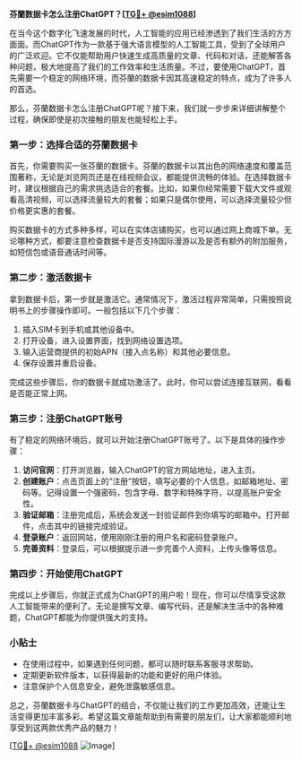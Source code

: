 **芬蘭数据卡怎么注册ChatGPT？[[TG💪+ @esim1088](https://t.me/s/esim1088)]**

在当今这个数字化飞速发展的时代，人工智能的应用已经渗透到了我们生活的方方面面。而ChatGPT作为一款基于强大语言模型的人工智能工具，受到了全球用户的广泛欢迎。它不仅能帮助用户快速生成高质量的文章、代码和对话，还能解答各种问题，极大地提高了我们的工作效率和生活质量。不过，要使用ChatGPT，首先需要一个稳定的网络环境，而芬蘭的数据卡因其高速稳定的特点，成为了许多人的首选。

那么，芬蘭数据卡怎么注册ChatGPT呢？接下来，我们就一步步来详细讲解整个过程，确保即使是初次接触的朋友也能轻松上手。

### 第一步：选择合适的芬蘭数据卡

首先，你需要购买一张芬蘭的数据卡。芬蘭的数据卡以其出色的网络速度和覆盖范围著称，无论是浏览网页还是在线视频会议，都能提供流畅的体验。在选择数据卡时，建议根据自己的需求挑选适合的套餐。比如，如果你经常需要下载大文件或观看高清视频，可以选择流量较大的套餐；如果只是偶尔使用，可以选择流量较少但价格更实惠的套餐。

购买数据卡的方式多种多样，可以在实体店铺购买，也可以通过网上商城下单。无论哪种方式，都要注意检查数据卡是否支持国际漫游以及是否有额外的附加服务，如短信包或语音通话时间等。

### 第二步：激活数据卡

拿到数据卡后，第一步就是激活它。通常情况下，激活过程非常简单，只需按照说明书上的步骤操作即可。一般包括以下几个步骤：

1. 插入SIM卡到手机或其他设备中。
2. 打开设备，进入设置界面，找到网络设置选项。
3. 输入运营商提供的初始APN（接入点名称）和其他必要信息。
4. 保存设置并重启设备。

完成这些步骤后，你的数据卡就成功激活了。此时，你可以尝试连接互联网，看看是否能正常上网。

### 第三步：注册ChatGPT账号

有了稳定的网络环境后，就可以开始注册ChatGPT账号了。以下是具体的操作步骤：

1. **访问官网**：打开浏览器，输入ChatGPT的官方网站地址，进入主页。
2. **创建账户**：点击页面上的“注册”按钮，填写必要的个人信息，如邮箱地址、密码等。记得设置一个强密码，包含字母、数字和特殊字符，以提高账户安全性。
3. **验证邮箱**：注册完成后，系统会发送一封验证邮件到你填写的邮箱中。打开邮件，点击其中的链接完成验证。
4. **登录账户**：返回网站，使用刚刚注册的用户名和密码登录账户。
5. **完善资料**：登录后，可以根据提示进一步完善个人资料，上传头像等信息。

### 第四步：开始使用ChatGPT

完成以上步骤后，你就正式成为ChatGPT的用户啦！现在，你可以尽情享受这款人工智能带来的便利了。无论是撰写文章、编写代码，还是解决生活中的各种难题，ChatGPT都能为你提供强大的支持。

### 小贴士

- 在使用过程中，如果遇到任何问题，都可以随时联系客服寻求帮助。
- 定期更新软件版本，以获得最新的功能和更好的用户体验。
- 注意保护个人信息安全，避免泄露敏感信息。

总之，芬蘭数据卡与ChatGPT的结合，不仅能让我们的工作更加高效，还能让生活变得更加丰富多彩。希望这篇文章能帮助到有需要的朋友们，让大家都能顺利地享受到这两款优秀产品的魅力！

[[TG💪+ @esim1088](https://t.me/s/esim1088) ![Image](https://i.postimg.cc/4NQfJmqS/Snipaste-2025-05-13-00-14-12.png)]